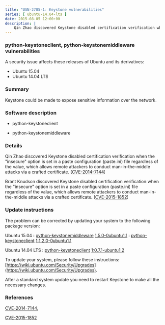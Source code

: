 ```yaml
---
title: "USN-2705-1: Keystone vulnerabilities"
series: [ ubuntu-14.04-lts ]
date: 2015-08-05 12:00:00
description: |
    Qin Zhao discovered Keystone disabled certification verification when the &quot;insecure&quot; option is set in a paste configuration (paste.ini) file regardless of the value, which allows remote attackers to conduct man-in-the-middle attacks via a crafted certificate. ([CVE-2014-7144](http://people.ubuntu.com/~ubuntu-security/cve/CVE-2014-7144))
--- 
```

 
### python-keystoneclient, python-keystonemiddleware vulnerabilities

A security issue affects these releases of Ubuntu and its derivatives:

* Ubuntu 15.04
* Ubuntu 14.04 LTS

### Summary

Keystone could be made to expose sensitive information over the network.

### Software description

* python-keystoneclient 

* python-keystonemiddleware 

### Details

Qin Zhao discovered Keystone disabled certification verification when the &quot;insecure&quot; option is set in a paste configuration (paste.ini) file regardless of the value, which allows remote attackers to conduct man-in-the-middle attacks via a crafted certificate. ([CVE-2014-7144](http://people.ubuntu.com/~ubuntu-security/cve/CVE-2014-7144))

Brant Knudson discovered Keystone disabled certification verification when the &quot;insecure&quot; option is set in a paste configuration (paste.ini) file regardless of the value, which allows remote attackers to conduct man-in-the-middle attacks via a crafted certificate. ([CVE-2015-1852](http://people.ubuntu.com/~ubuntu-security/cve/CVE-2015-1852)) 

### Update instructions

The problem can be corrected by updating your system to the following package version:

Ubuntu 15.04
 : [python-keystonemiddleware](https://launchpad.net/ubuntu/+source/python-keystonemiddleware) <span> [1.5.0-0ubuntu1.1](https://launchpad.net/ubuntu/+source/python-keystonemiddleware/1.5.0-0ubuntu1.1) </span> 
 : [python-keystoneclient](https://launchpad.net/ubuntu/+source/python-keystoneclient) <span> [1:1.2.0-0ubuntu1.1](https://launchpad.net/ubuntu/+source/python-keystoneclient/1:1.2.0-0ubuntu1.1) </span> 

Ubuntu 14.04 LTS
 : [python-keystoneclient](https://launchpad.net/ubuntu/+source/python-keystoneclient) <span> [1:0.7.1-ubuntu1.2](https://launchpad.net/ubuntu/+source/python-keystoneclient/1:0.7.1-ubuntu1.2) </span> 

To update your system, please follow these instructions: [https://wiki.ubuntu.com/Security/Upgrades](https://wiki.ubuntu.com/Security/Upgrades).

After a standard system update you need to restart Keystone to make all the necessary changes. 

### References

 [CVE-2014-7144](http://people.ubuntu.com/~ubuntu-security/cve/CVE-2014-7144), 

 [CVE-2015-1852](http://people.ubuntu.com/~ubuntu-security/cve/CVE-2015-1852)
 
